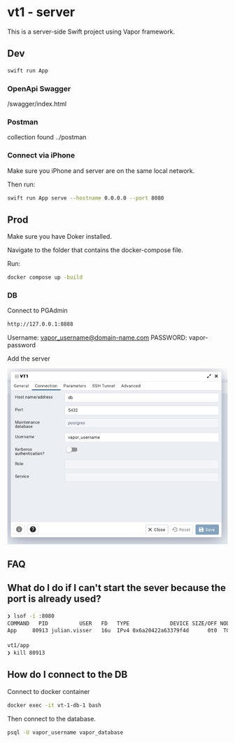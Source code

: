 # vt1 - server

This is a server-side Swift project using Vapor framework.

## Dev

```bash
swift run App
```

### OpenApi Swagger

/swagger/index.html

### Postman

collection found ../postman

### Connect via iPhone

Make sure you iPhone and server are on the same local network.

Then run:

```bash
swift run App serve --hostname 0.0.0.0 --port 8080
```

## Prod

Make sure you have Doker installed.

Navigate to the folder that contains the docker-compose file.

Run:

```bash
docker compose up -build
```

### DB

Connect to PGAdmin

```bash
http://127.0.0.1:8888
```

Username: vapor_username@domain-name.com
PASSWORD: vapor-password

Add the server

![pgadmin](../img/pgadmin-server.png)

## FAQ

## What do I do if I can't start the sever because the port is already used?

```bash
❯ lsof -i :8080
COMMAND   PID          USER   FD   TYPE             DEVICE SIZE/OFF NODE NAME
App     80913 julian.visser   16u  IPv4 0x6a20422a63379f4d      0t0  TCP *:http-alt (LISTEN)

vt1/app
❯ kill 80913
```

## How do I connect to the DB

Connect to docker container

```bash
docker exec -it vt-1-db-1 bash
```

Then connect to the database.

```bash
psql -U vapor_username vapor_database
```
